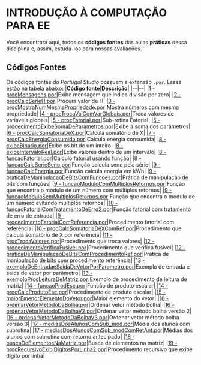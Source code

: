 ﻿# INTRODUÇÃO À COMPUTAÇÃO PARA EE

Você encontrará aqui, todos os **códigos fontes** das aulas **práticas** dessa disciplina e, assim, estudá-los para nossas avaliações.


## Códigos Fontes
Os códigos fontes do *Portugol Studio* possuem a extensão `.por`. Esses estão na tabela abaixo:
|**Código fonte**|**Descrição**|
|--|--|
|[1 - procMensagens.por](https://github.com/StelmoNetto/IPEE/blob/main/3%C2%BA%20assunto/1%20-%20procMensagens.por "1 - procMensagens.por")|Exibe mensagem que indica divisão por zero|
|[2 - procCalcSerieH.por](https://github.com/StelmoNetto/IPEE/blob/main/3%C2%BA%20assunto/2%20-%20procCalcSerieH.por "2 - procCalcSerieH.por")|Procura valor de H|
|[3 - procMostraNumMesmaPropriedade.por](https://github.com/StelmoNetto/IPEE/blob/main/3%C2%BA%20assunto/3%20-%20procMostraNumMesmaPropriedade.por "3 - procMostraNumMesmaPropriedade.por")|Mostra números com mesma propriedade|
|[4 - procTrocaValComVarGlobais.por](https://github.com/StelmoNetto/IPEE/blob/main/3%C2%BA%20assunto/4%20-%20procTrocaValComVarGlobais.por "4 - procTrocaValComVarGlobais.por")|Troca valores de variáveis globais|
|[5 - procFatorial.por](https://github.com/StelmoNetto/IPEE/blob/main/3%C2%BA%20assunto/5%20-%20procFatorial.por "5 - procFatorial.por")|Sub-rotina Fatorial|
|[5 - procedimentoExibeSomaDeParametros.por](https://github.com/StelmoNetto/IPEE/blob/main/3%C2%BA%20assunto/5%20-%20procedimentoExibeSomaDeParametros.por "5 - procedimentoExibeSomaDeParametros.por")|Exibe a soma dos parâmetros|
|[6 - procCalcSomatoriaDeX.por](https://github.com/StelmoNetto/IPEE/blob/main/3%C2%BA%20assunto/6%20-%20procCalcSomatoriaDeX.por "6 - procCalcSomatoriaDeX.por")|Calcula somatório de X|
|[7 - procCalcEnergiaConsumida.por](https://github.com/StelmoNetto/IPEE/blob/main/3%C2%BA%20assunto/7%20-%20procCalcEnergiaConsumida.por "7 - procCalcEnergiaConsumida.por")|Calcula energia consumida|
|[8 - exibeBinario.por](https://github.com/StelmoNetto/IPEE/blob/main/3%C2%BA%20assunto/8%20-%20exibeBinario.por "8 - exibeBinario.por")|Exibe os bit de um inteiro|
|[8 - exibeIntervaloReal.por](https://github.com/StelmoNetto/IPEE/blob/main/3%C2%BA%20assunto/8%20-%20exibeIntervaloReal.por "8 - exibeIntervaloReal.por")|Exibe valores dentro de um intervalo|
|[8 - funcaoFatorial.por](https://github.com/StelmoNetto/IPEE/blob/main/3%C2%BA%20assunto/8%20-%20funcaoFatorial.por "8 - funcaoFatorial.por")|Calculo fatorial usando função|
|[8 - funcaoCalcSerieSeno.por](https://github.com/StelmoNetto/IPEE/blob/main/3%C2%BA%20assunto/8%20-%20funcaoCalcSerieSeno.por "8 - funcaoCalcSerieSeno.por")|Função calcula seno pela série|
|[9 - funcaoCalcEnergia.por](https://github.com/StelmoNetto/IPEE/blob/main/3%C2%BA%20assunto/9%20-%20funcaoCalcEnergia.por "9 - funcaoCalcEnergia.por")|Função calcula energia em kWh|
|[9 - praticaDeManipulacaoDeBitsComFuncoes.por](https://github.com/StelmoNetto/IPEE/blob/main/3%C2%BA%20assunto/9%20-%20praticaDeManipulacaoDeBitsComFuncoes.por "9 - praticaDeManipulacaoDeBitsComFuncoes.por")|Prática de manipulação de bits com funções|
|[9 - funcaoModuloComMultiplosRetornos.por](https://github.com/StelmoNetto/IPEE/blob/main/3%C2%BA%20assunto/9%20-%20funcaoModuloComMultiplosRetornos.por "9 - funcaoModuloComMultiplosRetornos.por")|Função que encontra o módulo de um número com múltiplos retornos|
|[9 - funcaoModuloSemMultiplosRetornos.por](https://github.com/StelmoNetto/IPEE/blob/main/3%C2%BA%20assunto/9%20-%20funcaoModuloSemMultiplosRetornos.por "9 - funcaoModuloSemMultiplosRetornos.por")|Função que encontra o módulo de um número evitando múltiplos retornos|
|[10 - funcaoFatorialComTratamentoDeErro2.por](https://github.com/StelmoNetto/IPEE/blob/main/3%C2%BA%20assunto/10%20-%20funcaoFatorialComTratamentoDeErro2.por "10 - funcaoFatorialComTratamentoDeErro2.por")|Função fatorial com tratamento de erro de entrada|
|[9 - procedimentoFatorialComReferencia.por](https://github.com/StelmoNetto/IPEE/blob/main/3%C2%BA%20assunto/9%20-%20procedimentoFatorialComReferencia.por "9 - procedimentoFatorialComReferencia.por")|Procedimento fatorial com referência|
|[10 - procCalcSomatoriaDeXComRef.por](https://github.com/StelmoNetto/IPEE/blob/main/3%C2%BA%20assunto/10%20-%20procCalcSomatoriaDeXComRef.por "10 - procCalcSomatoriaDeXComRef.por")|Procedimento que calcula somatório de X por referência|
|[11 - procTrocaValores.por](https://github.com/StelmoNetto/IPEE/blob/main/3%C2%BA%20assunto/11%20-%20procTrocaValores.por "11 - procTrocaValores.por")|Procedimento que troca valores|
|[12 - procedimentoVerificaFusivel.por](https://github.com/StelmoNetto/IPEE/blob/main/3%C2%BA%20assunto/12%20-%20procedimentoVerificaFusivel.por "12 - procedimentoVerificaFusivel.por")|Procedimento que verifica fusível|
|[12 - praticaDeManipulacaoDeBitsComProcedimentoRef.por](https://github.com/StelmoNetto/IPEE/blob/main/3%C2%BA%20assunto/12%20-%20praticaDeManipulacaoDeBitsComProcedimentoRef.por "12 - praticaDeManipulacaoDeBitsComProcedimentoRef.por")|Prática de manipulação de bits com procedimento referência|
|[13 - exemploDeEntradaeSaidaDeVetorPorParametro.por](https://github.com/StelmoNetto/IPEE/blob/main/3%C2%BA%20assunto/13%20-%20exemploDeEntradaeSaidaDeVetorPorParametro.por "13 - exemploDeEntradaeSaidaDeVetorPorParametro.por")|Exemplo de entrada e saída de vetor por parâmetro|
|[13 - exemploProcLeituraDeMatriz.por](https://github.com/StelmoNetto/IPEE/blob/main/3%C2%BA%20assunto/13%20-%20exemploProcLeituraDeMatriz.por "13 - exemploProcLeituraDeMatriz.por")|Exemplo de procedimento de leitura de matriz|
|[14 - funcaoProdEsc.por](https://github.com/StelmoNetto/IPEE/blob/main/3%C2%BA%20assunto/14%20-%20funcaoProdEsc.por "14 - funcaoProdEsc.por")|Função de produto escalar|
|[14 - procCalcProdutoEsc.por](https://github.com/StelmoNetto/IPEE/blob/main/3%C2%BA%20assunto/14%20-%20procCalcProdutoEsc.por "14 - procCalcProdutoEsc.por")|Procedimento de produto escalar|
|[15 - maiorEmenorElementoDoVetor.por](https://github.com/StelmoNetto/IPEE/blob/main/3%C2%BA%20assunto/15%20-%20maiorEmenorElementoDoVetor.por "15 - maiorEmenorElementoDoVetor.por")|Maior elemento do vetor|
|[16 - ordenarVetorMetodoDaBolha.por](https://github.com/StelmoNetto/IPEE/blob/main/3%C2%BA%20assunto/16%20-%20ordenarVetorMetodoDaBolha.por "16 - ordenarVetorMetodoDaBolha.por")|Ordenar vetor método bolha|
|[16 - ordenarVetorMetodoDaBolhaV2.por](https://github.com/StelmoNetto/IPEE/blob/main/3%C2%BA%20assunto/16%20-%20ordenarVetorMetodoDaBolhaV2.por "16 - ordenarVetorMetodoDaBolhaV2.por")|Ordenar vetor método bolha versão 2|
|[16 - ordenarVetorMetodoDaBolhaV3.por](https://github.com/StelmoNetto/IPEE/blob/main/3%C2%BA%20assunto/16%20-%20ordenarVetorMetodoDaBolhaV3.por "16 - ordenarVetorMetodoDaBolhaV3.por")|Ordenar vetor método bolha versão 3|
|[17 - mediasDosAlunosComSub_mod.por](https://github.com/StelmoNetto/IPEE/blob/main/3%C2%BA%20assunto/17%20-%20mediasDosAlunosComSub_mod.por "17 - mediasDosAlunosComSub_mod.por")|Média dos alunos com subrotina|
|[17 - mediasDosAlunosComSub_modComRetAnt.por](https://github.com/StelmoNetto/IPEE/blob/main/3%C2%BA%20assunto/17%20-%20mediasDosAlunosComSub_modComRetAnt.por "17 - mediasDosAlunosComSub_modComRetAnt.por")|Médias dos alunos com subrotina com retorno antecipado|
|[18 - buscaDeElementosNaMatriz.por](https://github.com/StelmoNetto/IPEE/blob/main/3%C2%BA%20assunto/18%20-%20buscaDeElementosNaMatriz.por "18 - buscaDeElementosNaMatriz.por")|Busca de elementos na matriz|
|[19 - procRecursivoExibiDigitosPorLinha2.por](https://github.com/StelmoNetto/IPEE/blob/main/3%C2%BA%20assunto/19%20-%20procRecursivoExibiDigitosPorLinha2.por "19 - procRecursivoExibiDigitosPorLinha2.por")|Procedimento recursivo que exibe dígito por linha|
